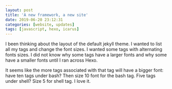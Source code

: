 ```yaml
---
layout: post
title: 'A new framework, a new site'
date: 2019-06-20 23:12:31
categories: [website, updates]
tags: [javascript, hexo, icarus]
---
```


I been thinking about the layout of the default jekyll theme. I wanted to list all my tags and change the font sizes. I wanted some tags with alternating fonts sizes. I did not know why some tags have a larger fonts and why some have a smaller fonts until I ran across Hexo.

It seems like the more tags associated with that tag will have a bigger font: have ten tags under bash? Then size 10 font for the bash tag. Five tags under shell? Size 5 for shell tag. I love it.
